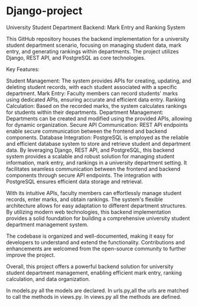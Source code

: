 # Django-project

University Student Department Backend: Mark Entry and Ranking System

This GitHub repository houses the backend implementation for a university student department scenario, focusing on managing student data, mark entry, and generating rankings within departments. The project utilizes Django, REST API, and PostgreSQL as core technologies.

Key Features:

Student Management: The system provides APIs for creating, updating, and deleting student records, with each student associated with a specific department.
Mark Entry: Faculty members can record students' marks using dedicated APIs, ensuring accurate and efficient data entry.
Ranking Calculation: Based on the recorded marks, the system calculates rankings for students within their departments.
Department Management: Departments can be created and modified using the provided APIs, allowing for dynamic organization.
Secure API Communication: REST API endpoints enable secure communication between the frontend and backend components.
Database Integration: PostgreSQL is employed as the reliable and efficient database system to store and retrieve student and department data.
By leveraging Django, REST API, and PostgreSQL, this backend system provides a scalable and robust solution for managing student information, mark entry, and rankings in a university department setting. It facilitates seamless communication between the frontend and backend components through secure API endpoints. The integration with PostgreSQL ensures efficient data storage and retrieval.

With its intuitive APIs, faculty members can effortlessly manage student records, enter marks, and obtain rankings. The system's flexible architecture allows for easy adaptation to different department structures. By utilizing modern web technologies, this backend implementation provides a solid foundation for building a comprehensive university student department management system.

The codebase is organized and well-documented, making it easy for developers to understand and extend the functionality. Contributions and enhancements are welcomed from the open-source community to further improve the project.

Overall, this project offers a powerful backend solution for university student department management, enabling efficient mark entry, ranking calculation, and data organization.

In models.py all the models are declared.
In urls.py,all the urls are matched to call the methods in views.py.
In views.py all the methods are defined.
